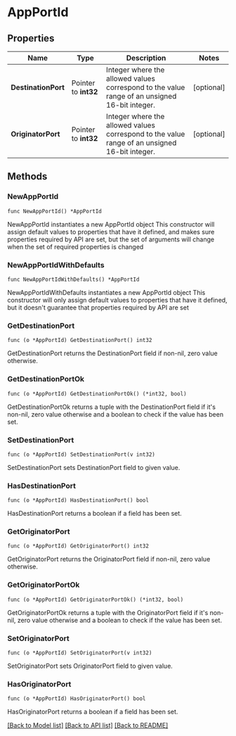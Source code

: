 # AppPortId

## Properties

Name | Type | Description | Notes
------------ | ------------- | ------------- | -------------
**DestinationPort** | Pointer to **int32** | Integer where the allowed values correspond to the value range of an unsigned 16-bit integer.  | [optional] 
**OriginatorPort** | Pointer to **int32** | Integer where the allowed values correspond to the value range of an unsigned 16-bit integer.  | [optional] 

## Methods

### NewAppPortId

`func NewAppPortId() *AppPortId`

NewAppPortId instantiates a new AppPortId object
This constructor will assign default values to properties that have it defined,
and makes sure properties required by API are set, but the set of arguments
will change when the set of required properties is changed

### NewAppPortIdWithDefaults

`func NewAppPortIdWithDefaults() *AppPortId`

NewAppPortIdWithDefaults instantiates a new AppPortId object
This constructor will only assign default values to properties that have it defined,
but it doesn't guarantee that properties required by API are set

### GetDestinationPort

`func (o *AppPortId) GetDestinationPort() int32`

GetDestinationPort returns the DestinationPort field if non-nil, zero value otherwise.

### GetDestinationPortOk

`func (o *AppPortId) GetDestinationPortOk() (*int32, bool)`

GetDestinationPortOk returns a tuple with the DestinationPort field if it's non-nil, zero value otherwise
and a boolean to check if the value has been set.

### SetDestinationPort

`func (o *AppPortId) SetDestinationPort(v int32)`

SetDestinationPort sets DestinationPort field to given value.

### HasDestinationPort

`func (o *AppPortId) HasDestinationPort() bool`

HasDestinationPort returns a boolean if a field has been set.

### GetOriginatorPort

`func (o *AppPortId) GetOriginatorPort() int32`

GetOriginatorPort returns the OriginatorPort field if non-nil, zero value otherwise.

### GetOriginatorPortOk

`func (o *AppPortId) GetOriginatorPortOk() (*int32, bool)`

GetOriginatorPortOk returns a tuple with the OriginatorPort field if it's non-nil, zero value otherwise
and a boolean to check if the value has been set.

### SetOriginatorPort

`func (o *AppPortId) SetOriginatorPort(v int32)`

SetOriginatorPort sets OriginatorPort field to given value.

### HasOriginatorPort

`func (o *AppPortId) HasOriginatorPort() bool`

HasOriginatorPort returns a boolean if a field has been set.


[[Back to Model list]](../README.md#documentation-for-models) [[Back to API list]](../README.md#documentation-for-api-endpoints) [[Back to README]](../README.md)


